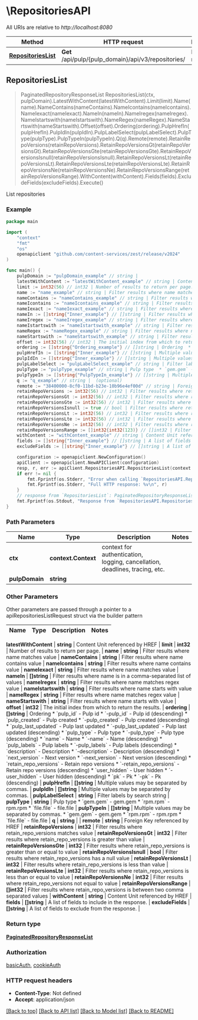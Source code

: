 # \RepositoriesAPI

All URIs are relative to *http://localhost:8080*

Method | HTTP request | Description
------------- | ------------- | -------------
[**RepositoriesList**](RepositoriesAPI.md#RepositoriesList) | **Get** /api/pulp/{pulp_domain}/api/v3/repositories/ | List repositories



## RepositoriesList

> PaginatedRepositoryResponseList RepositoriesList(ctx, pulpDomain).LatestWithContent(latestWithContent).Limit(limit).Name(name).NameContains(nameContains).NameIcontains(nameIcontains).NameIexact(nameIexact).NameIn(nameIn).NameIregex(nameIregex).NameIstartswith(nameIstartswith).NameRegex(nameRegex).NameStartswith(nameStartswith).Offset(offset).Ordering(ordering).PulpHrefIn(pulpHrefIn).PulpIdIn(pulpIdIn).PulpLabelSelect(pulpLabelSelect).PulpType(pulpType).PulpTypeIn(pulpTypeIn).Q(q).Remote(remote).RetainRepoVersions(retainRepoVersions).RetainRepoVersionsGt(retainRepoVersionsGt).RetainRepoVersionsGte(retainRepoVersionsGte).RetainRepoVersionsIsnull(retainRepoVersionsIsnull).RetainRepoVersionsLt(retainRepoVersionsLt).RetainRepoVersionsLte(retainRepoVersionsLte).RetainRepoVersionsNe(retainRepoVersionsNe).RetainRepoVersionsRange(retainRepoVersionsRange).WithContent(withContent).Fields(fields).ExcludeFields(excludeFields).Execute()

List repositories



### Example

```go
package main

import (
	"context"
	"fmt"
	"os"
	openapiclient "github.com/content-services/zest/release/v2024"
)

func main() {
	pulpDomain := "pulpDomain_example" // string | 
	latestWithContent := "latestWithContent_example" // string | Content Unit referenced by HREF (optional)
	limit := int32(56) // int32 | Number of results to return per page. (optional)
	name := "name_example" // string | Filter results where name matches value (optional)
	nameContains := "nameContains_example" // string | Filter results where name contains value (optional)
	nameIcontains := "nameIcontains_example" // string | Filter results where name contains value (optional)
	nameIexact := "nameIexact_example" // string | Filter results where name matches value (optional)
	nameIn := []string{"Inner_example"} // []string | Filter results where name is in a comma-separated list of values (optional)
	nameIregex := "nameIregex_example" // string | Filter results where name matches regex value (optional)
	nameIstartswith := "nameIstartswith_example" // string | Filter results where name starts with value (optional)
	nameRegex := "nameRegex_example" // string | Filter results where name matches regex value (optional)
	nameStartswith := "nameStartswith_example" // string | Filter results where name starts with value (optional)
	offset := int32(56) // int32 | The initial index from which to return the results. (optional)
	ordering := []string{"Ordering_example"} // []string | Ordering  * `pulp_id` - Pulp id * `-pulp_id` - Pulp id (descending) * `pulp_created` - Pulp created * `-pulp_created` - Pulp created (descending) * `pulp_last_updated` - Pulp last updated * `-pulp_last_updated` - Pulp last updated (descending) * `pulp_type` - Pulp type * `-pulp_type` - Pulp type (descending) * `name` - Name * `-name` - Name (descending) * `pulp_labels` - Pulp labels * `-pulp_labels` - Pulp labels (descending) * `description` - Description * `-description` - Description (descending) * `next_version` - Next version * `-next_version` - Next version (descending) * `retain_repo_versions` - Retain repo versions * `-retain_repo_versions` - Retain repo versions (descending) * `user_hidden` - User hidden * `-user_hidden` - User hidden (descending) * `pk` - Pk * `-pk` - Pk (descending) (optional)
	pulpHrefIn := []string{"Inner_example"} // []string | Multiple values may be separated by commas. (optional)
	pulpIdIn := []string{"Inner_example"} // []string | Multiple values may be separated by commas. (optional)
	pulpLabelSelect := "pulpLabelSelect_example" // string | Filter labels by search string (optional)
	pulpType := "pulpType_example" // string | Pulp type  * `gem.gem` - gem.gem * `rpm.rpm` - rpm.rpm * `file.file` - file.file (optional)
	pulpTypeIn := []string{"PulpTypeIn_example"} // []string | Multiple values may be separated by commas.  * `gem.gem` - gem.gem * `rpm.rpm` - rpm.rpm * `file.file` - file.file (optional)
	q := "q_example" // string |  (optional)
	remote := "38400000-8cf0-11bd-b23e-10b96e4ef00d" // string | Foreign Key referenced by HREF (optional)
	retainRepoVersions := int32(56) // int32 | Filter results where retain_repo_versions matches value (optional)
	retainRepoVersionsGt := int32(56) // int32 | Filter results where retain_repo_versions is greater than value (optional)
	retainRepoVersionsGte := int32(56) // int32 | Filter results where retain_repo_versions is greater than or equal to value (optional)
	retainRepoVersionsIsnull := true // bool | Filter results where retain_repo_versions has a null value (optional)
	retainRepoVersionsLt := int32(56) // int32 | Filter results where retain_repo_versions is less than value (optional)
	retainRepoVersionsLte := int32(56) // int32 | Filter results where retain_repo_versions is less than or equal to value (optional)
	retainRepoVersionsNe := int32(56) // int32 | Filter results where retain_repo_versions not equal to value (optional)
	retainRepoVersionsRange := []int32{int32(123)} // []int32 | Filter results where retain_repo_versions is between two comma separated values (optional)
	withContent := "withContent_example" // string | Content Unit referenced by HREF (optional)
	fields := []string{"Inner_example"} // []string | A list of fields to include in the response. (optional)
	excludeFields := []string{"Inner_example"} // []string | A list of fields to exclude from the response. (optional)

	configuration := openapiclient.NewConfiguration()
	apiClient := openapiclient.NewAPIClient(configuration)
	resp, r, err := apiClient.RepositoriesAPI.RepositoriesList(context.Background(), pulpDomain).LatestWithContent(latestWithContent).Limit(limit).Name(name).NameContains(nameContains).NameIcontains(nameIcontains).NameIexact(nameIexact).NameIn(nameIn).NameIregex(nameIregex).NameIstartswith(nameIstartswith).NameRegex(nameRegex).NameStartswith(nameStartswith).Offset(offset).Ordering(ordering).PulpHrefIn(pulpHrefIn).PulpIdIn(pulpIdIn).PulpLabelSelect(pulpLabelSelect).PulpType(pulpType).PulpTypeIn(pulpTypeIn).Q(q).Remote(remote).RetainRepoVersions(retainRepoVersions).RetainRepoVersionsGt(retainRepoVersionsGt).RetainRepoVersionsGte(retainRepoVersionsGte).RetainRepoVersionsIsnull(retainRepoVersionsIsnull).RetainRepoVersionsLt(retainRepoVersionsLt).RetainRepoVersionsLte(retainRepoVersionsLte).RetainRepoVersionsNe(retainRepoVersionsNe).RetainRepoVersionsRange(retainRepoVersionsRange).WithContent(withContent).Fields(fields).ExcludeFields(excludeFields).Execute()
	if err != nil {
		fmt.Fprintf(os.Stderr, "Error when calling `RepositoriesAPI.RepositoriesList``: %v\n", err)
		fmt.Fprintf(os.Stderr, "Full HTTP response: %v\n", r)
	}
	// response from `RepositoriesList`: PaginatedRepositoryResponseList
	fmt.Fprintf(os.Stdout, "Response from `RepositoriesAPI.RepositoriesList`: %v\n", resp)
}
```

### Path Parameters


Name | Type | Description  | Notes
------------- | ------------- | ------------- | -------------
**ctx** | **context.Context** | context for authentication, logging, cancellation, deadlines, tracing, etc.
**pulpDomain** | **string** |  | 

### Other Parameters

Other parameters are passed through a pointer to a apiRepositoriesListRequest struct via the builder pattern


Name | Type | Description  | Notes
------------- | ------------- | ------------- | -------------

 **latestWithContent** | **string** | Content Unit referenced by HREF | 
 **limit** | **int32** | Number of results to return per page. | 
 **name** | **string** | Filter results where name matches value | 
 **nameContains** | **string** | Filter results where name contains value | 
 **nameIcontains** | **string** | Filter results where name contains value | 
 **nameIexact** | **string** | Filter results where name matches value | 
 **nameIn** | **[]string** | Filter results where name is in a comma-separated list of values | 
 **nameIregex** | **string** | Filter results where name matches regex value | 
 **nameIstartswith** | **string** | Filter results where name starts with value | 
 **nameRegex** | **string** | Filter results where name matches regex value | 
 **nameStartswith** | **string** | Filter results where name starts with value | 
 **offset** | **int32** | The initial index from which to return the results. | 
 **ordering** | **[]string** | Ordering  * &#x60;pulp_id&#x60; - Pulp id * &#x60;-pulp_id&#x60; - Pulp id (descending) * &#x60;pulp_created&#x60; - Pulp created * &#x60;-pulp_created&#x60; - Pulp created (descending) * &#x60;pulp_last_updated&#x60; - Pulp last updated * &#x60;-pulp_last_updated&#x60; - Pulp last updated (descending) * &#x60;pulp_type&#x60; - Pulp type * &#x60;-pulp_type&#x60; - Pulp type (descending) * &#x60;name&#x60; - Name * &#x60;-name&#x60; - Name (descending) * &#x60;pulp_labels&#x60; - Pulp labels * &#x60;-pulp_labels&#x60; - Pulp labels (descending) * &#x60;description&#x60; - Description * &#x60;-description&#x60; - Description (descending) * &#x60;next_version&#x60; - Next version * &#x60;-next_version&#x60; - Next version (descending) * &#x60;retain_repo_versions&#x60; - Retain repo versions * &#x60;-retain_repo_versions&#x60; - Retain repo versions (descending) * &#x60;user_hidden&#x60; - User hidden * &#x60;-user_hidden&#x60; - User hidden (descending) * &#x60;pk&#x60; - Pk * &#x60;-pk&#x60; - Pk (descending) | 
 **pulpHrefIn** | **[]string** | Multiple values may be separated by commas. | 
 **pulpIdIn** | **[]string** | Multiple values may be separated by commas. | 
 **pulpLabelSelect** | **string** | Filter labels by search string | 
 **pulpType** | **string** | Pulp type  * &#x60;gem.gem&#x60; - gem.gem * &#x60;rpm.rpm&#x60; - rpm.rpm * &#x60;file.file&#x60; - file.file | 
 **pulpTypeIn** | **[]string** | Multiple values may be separated by commas.  * &#x60;gem.gem&#x60; - gem.gem * &#x60;rpm.rpm&#x60; - rpm.rpm * &#x60;file.file&#x60; - file.file | 
 **q** | **string** |  | 
 **remote** | **string** | Foreign Key referenced by HREF | 
 **retainRepoVersions** | **int32** | Filter results where retain_repo_versions matches value | 
 **retainRepoVersionsGt** | **int32** | Filter results where retain_repo_versions is greater than value | 
 **retainRepoVersionsGte** | **int32** | Filter results where retain_repo_versions is greater than or equal to value | 
 **retainRepoVersionsIsnull** | **bool** | Filter results where retain_repo_versions has a null value | 
 **retainRepoVersionsLt** | **int32** | Filter results where retain_repo_versions is less than value | 
 **retainRepoVersionsLte** | **int32** | Filter results where retain_repo_versions is less than or equal to value | 
 **retainRepoVersionsNe** | **int32** | Filter results where retain_repo_versions not equal to value | 
 **retainRepoVersionsRange** | **[]int32** | Filter results where retain_repo_versions is between two comma separated values | 
 **withContent** | **string** | Content Unit referenced by HREF | 
 **fields** | **[]string** | A list of fields to include in the response. | 
 **excludeFields** | **[]string** | A list of fields to exclude from the response. | 

### Return type

[**PaginatedRepositoryResponseList**](PaginatedRepositoryResponseList.md)

### Authorization

[basicAuth](../README.md#basicAuth), [cookieAuth](../README.md#cookieAuth)

### HTTP request headers

- **Content-Type**: Not defined
- **Accept**: application/json

[[Back to top]](#) [[Back to API list]](../README.md#documentation-for-api-endpoints)
[[Back to Model list]](../README.md#documentation-for-models)
[[Back to README]](../README.md)

